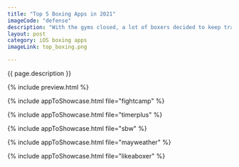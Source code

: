 ```yaml
---
title: "Top 5 Boxing Apps in 2021"
imageCode: "defense"
description: "With the gyms closed, a lot of boxers decided to keep training using apps. While they'll never be as good as a trainer, these boxing apps will provide you with a good workout and keep you motivated. Here are our favorites."
layout: post
category: iOS boxing apps
imageLink: top_boxing.png

---
```


{{ page.description }}

{% include preview.html %}

{% include appToShowcase.html file="fightcamp" %}

{% include appToShowcase.html file="timerplus" %}

{% include appToShowcase.html file="sbw" %}

{% include appToShowcase.html file="mayweather" %}

{% include appToShowcase.html file="likeaboxer" %}